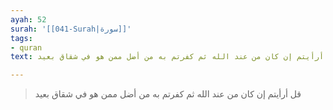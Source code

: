 ```yaml
---
ayah: 52
surah: '[[041-Surah|سورة]]'
tags:
- quran
text: قل أرأيتم إن كان من عند الله ثم كفرتم به من أضل ممن هو في شقاق بعيد

---
```

> قل أرأيتم إن كان من عند الله ثم كفرتم به من أضل ممن هو في شقاق بعيد
